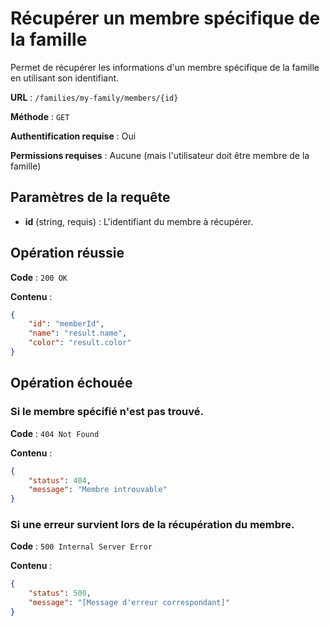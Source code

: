 # Récupérer un membre spécifique de la famille

Permet de récupérer les informations d'un membre spécifique de la famille en utilisant son identifiant.

**URL** : `/families/my-family/members/{id}`

**Méthode** : `GET`

**Authentification requise** : Oui

**Permissions requises** : Aucune (mais l'utilisateur doit être membre de la famille)

## Paramètres de la requête

-   **id** (string, requis) : L'identifiant du membre à récupérer.

## Opération réussie

**Code** : `200 OK`

**Contenu** :

```json
{
    "id": "memberId",
    "name": "result.name",
    "color": "result.color"
}
```

## Opération échouée

### Si le membre spécifié n'est pas trouvé.

**Code** : `404 Not Found`

**Contenu** :

```json
{
    "status": 404,
    "message": "Membre introuvable"
}
```

### Si une erreur survient lors de la récupération du membre.

**Code** : `500 Internal Server Error`

**Contenu** :

```json
{
    "status": 500,
    "message": "[Message d'erreur correspondant]"
}
```
